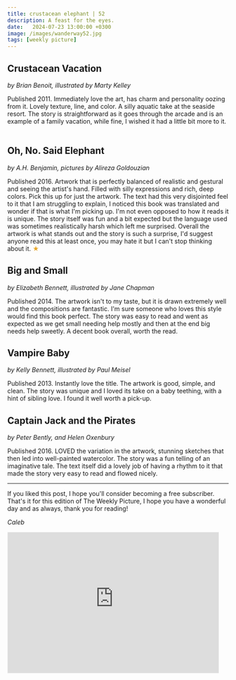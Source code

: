 ```yaml
---
title: crustacean elephant | 52
description: A feast for the eyes.
date:   2024-07-23 13:00:00 +0300
image: /images/wanderway52.jpg
tags: [weekly picture]
---
```


## Crustacean Vacation
*by Brian Benoit, illustrated by Marty Kelley*

Published 2011. Immediately love the art, has charm and personality oozing from it. Lovely texture, line, and color. A silly aquatic take at the seaside resort. The story is straightforward as it goes through the arcade and is an example of a family vacation, while fine, I wished it had a little bit more to it. 
 
## Oh, No. Said Elephant
*by A.H. Benjamin, pictures by Alireza Goldouzian*

Published 2016. Artwork that is perfectly balanced of realistic and gestural and seeing the artist's hand. Filled with silly expressions and rich, deep colors. Pick this up for just the artwork. The text had this very disjointed feel to it that I am struggling to explain, I noticed this book was translated and wonder if that is what I'm picking up. I'm not even opposed to how it reads it is unique. The story itself was fun and a bit expected but the language used was sometimes realistically harsh which left me surprised. Overall the artwork is what stands out and the story is such a surprise, I'd suggest anyone read this at least once, you may hate it but I can't stop thinking about it. <h style="color:#E7A526;">★</h>
 
## Big and Small
*by Elizabeth Bennett, illustrated by Jane Chapman*

Published 2014. The artwork isn't to my taste, but it is drawn extremely well and the compositions are fantastic. I'm sure someone who loves this style would find this book perfect. The story was easy to read and went as expected as we get small needing help mostly and then at the end big needs help sweetly. A decent book overall, worth the read. 
 
## Vampire Baby
*by Kelly Bennett, illustrated by Paul Meisel*

Published 2013. Instantly love the title. The artwork is good, simple, and clean. The story was unique and I loved its take on a baby teething, with a hint of sibling love. I found it well worth a pick-up. 
 
## Captain Jack and the Pirates
*by Peter Bently, and Helen Oxenbury*

Published 2016. LOVED the variation in the artwork, stunning sketches that then led into well-painted watercolor. The story was a fun telling of an imaginative tale. The text itself did a lovely job of having a rhythm to it that made the story very easy to read and flowed nicely.


***

If you liked this post, I hope you'll consider becoming a free subscriber. That's it for this edition of The Weekly Picture, I hope you have a wonderful day and as always, thank you for reading!

*Caleb*
    
<iframe src="https://thewanderway.substack.com/embed" width="480" height="320" style="border:1px solid #EEE; background:white;" frameborder="0" scrolling="no"></iframe>
